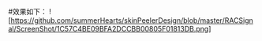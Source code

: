 #效果如下：
![https://github.com/summerHearts/skinPeelerDesign/blob/master/RACSignal/ScreenShot/1C57C4BE09BFA2DCCBB00805F01813DB.png]
